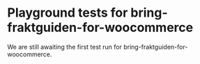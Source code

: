 # Playground tests for bring-fraktguiden-for-woocommerce
We are still awaiting the first test run for bring-fraktguiden-for-woocommerce.
